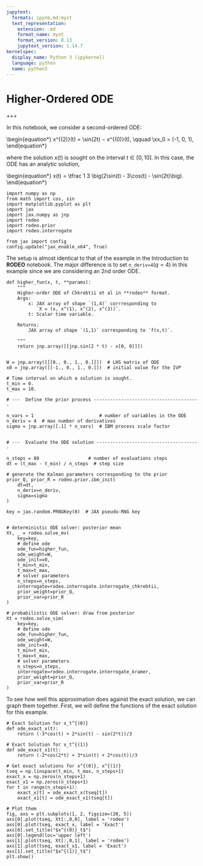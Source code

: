 ```yaml
---
jupytext:
  formats: ipynb,md:myst
  text_representation:
    extension: .md
    format_name: myst
    format_version: 0.13
    jupytext_version: 1.14.7
kernelspec:
  display_name: Python 3 (ipykernel)
  language: python
  name: python3
---
```


# Higher-Ordered ODE

+++

In this notebook, we consider a second-ordered ODE:

\begin{equation*}
x^{(2)}(t) = \sin(2t) − x^{(0)}(t), \qquad \xx_0 = (-1, 0, 1),
\end{equation*}

where the solution $x(t)$ is sought on the interval $t \in [0, 10]$.  In this case, the ODE has an analytic solution,

\begin{equation*}
x(t) = \tfrac 1 3 \big(2\sin(t) - 3\cos(t) - \sin(2t)\big).
\end{equation*}

```{code-cell} ipython3
import numpy as np
from math import cos, sin
import matplotlib.pyplot as plt
import jax
import jax.numpy as jnp
import rodeo
import rodeo.prior
import rodeo.interrogate

from jax import config
config.update("jax_enable_x64", True)
```

The setup is almost identical to that of the example in the Introduction to **RODEO** notebook. The major difference is to set `n_deriv=4`$(q=4)$ in this example since we are considering an 2nd order ODE.

```{code-cell} ipython3
def higher_fun(x, t, **params):
    """
    Higher-order ODE of Chkrebtii et al in **rodeo** format.
    Args:
        x: JAX array of shape `(1,4)` corrresponding to
           `X = (x, x^(1), x^(2), x^(3))`.
        t: Scalar time variable.

    Returns:
        JAX array of shape `(1,1)` corresponding to `f(x,t)`.

    """
    return jnp.array([[jnp.sin(2 * t) - x[0, 0]]])


W = jnp.array([[[0., 0., 1., 0.]]])  # LHS matrix of ODE
x0 = jnp.array([[-1., 0., 1., 0.]])  # initial value for the IVP

# Time interval on which a solution is sought.
t_min = 0.
t_max = 10.

# ---  Define the prior process ---------------------------------------

n_vars = 1                        # number of variables in the ODE
n_deriv = 4  # max number of derivatives
sigma = jnp.array([.1] * n_vars)  # IBM process scale factor


# ---  Evaluate the ODE solution --------------------------------------

n_steps = 80                  # number of evaluations steps
dt = (t_max - t_min) / n_steps  # step size

# generate the Kalman parameters corresponding to the prior
prior_Q, prior_R = rodeo.prior.ibm_init(
    dt=dt,
    n_deriv=n_deriv,
    sigma=sigma
)

key = jax.random.PRNGKey(0)  # JAX pseudo-RNG key


# deterministic ODE solver: posterior mean
Xt, _ = rodeo.solve_mv(
    key=key,
    # define ode
    ode_fun=higher_fun,
    ode_weight=W,
    ode_init=x0,
    t_min=t_min,
    t_max=t_max,
    # solver parameters
    n_steps=n_steps,
    interrogate=rodeo.interrogate.interrogate_chkrebtii,
    prior_weight=prior_Q,
    prior_var=prior_R
)

# probabilistic ODE solver: draw from posterior
Xt = rodeo.solve_sim(
    key=key,
    # define ode
    ode_fun=higher_fun,
    ode_weight=W,
    ode_init=x0,
    t_min=t_min,
    t_max=t_max,
    # solver parameters
    n_steps=n_steps,
    interrogate=rodeo.interrogate.interrogate_kramer,
    prior_weight=prior_Q,
    prior_var=prior_R
)
```

To see how well this approximation does against the exact solution, we can graph them together. First, we will define the functions of the exact solution for this example.

```{code-cell} ipython3
# Exact Solution for x_t^{(0)}
def ode_exact_x(t):
    return (-3*cos(t) + 2*sin(t) - sin(2*t))/3

# Exact Solution for x_t^{(1)}
def ode_exact_x1(t):
    return (-2*cos(2*t) + 3*sin(t) + 2*cos(t))/3
```

```{code-cell} ipython3
# Get exact solutions for x^{(0)}, x^{(1)}
tseq = np.linspace(t_min, t_max, n_steps+1)
exact_x = np.zeros(n_steps+1)
exact_x1 = np.zeros(n_steps+1)
for t in range(n_steps+1):
    exact_x[t] = ode_exact_x(tseq[t])
    exact_x1[t] = ode_exact_x1(tseq[t])

# Plot them
fig, axs = plt.subplots(1, 2, figsize=(20, 5))
axs[0].plot(tseq, Xt[:,0,0], label = 'rodeo')
axs[0].plot(tseq, exact_x, label = 'Exact')
axs[0].set_title("$x^{(0)}_t$")
axs[0].legend(loc='upper left')
axs[1].plot(tseq, Xt[:,0,1], label = 'rodeo')
axs[1].plot(tseq, exact_x1, label = 'Exact')
axs[1].set_title("$x^{(1)}_t$")
plt.show()
```
